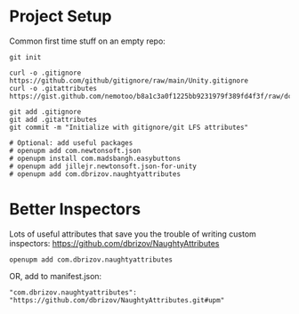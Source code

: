 # Project Setup

Common first time stuff on an empty repo:

```
git init

curl -o .gitignore https://github.com/github/gitignore/raw/main/Unity.gitignore
curl -o .gitattributes https://gist.github.com/nemotoo/b8a1c3a0f1225bb9231979f389fd4f3f/raw/dc3e8cab80fc62d1c60db70c761b1ffa636aa796/.gitattributes

git add .gitignore
git add .gitattributes
git commit -m "Initialize with gitignore/git LFS attributes"

# Optional: add useful packages
# openupm add com.newtonsoft.json
# openupm install com.madsbangh.easybuttons
# openupm add jillejr.newtonsoft.json-for-unity
# openupm add com.dbrizov.naughtyattributes
```

# Better Inspectors

Lots of useful attributes that save you the trouble of writing custom inspectors:
https://github.com/dbrizov/NaughtyAttributes

```
openupm add com.dbrizov.naughtyattributes
```

OR, add to manifest.json:

```
"com.dbrizov.naughtyattributes": "https://github.com/dbrizov/NaughtyAttributes.git#upm"
```
